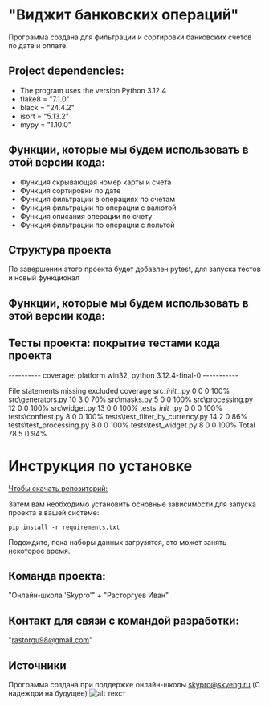 # "Виджит банковских операций"

Программа создана для фильтрации и сортировки банковских счетов по дате и оплате.

## Project dependencies:
* The program uses the version Python 3.12.4
* flake8 = "7.1.0"
* black = "24.4.2"
* isort = "5.13.2"
* mypy = "1.10.0"


## Функции, которые мы будем использовать в этой версии кода:

* Функция скрывающая номер карты и счета
* Функция сортировки по дате
* Функция фильтрации в операциях по счетам
* Функция фильтрации по операции с валютой
* Функция описания операции по счету 
* Функция фильтрации по операции с польтой

## Структура проекта
По завершении этого проекта будет добавлен pytest, для запуска тестов и новый функционал


## Функции, которые мы будем использовать в этой версии кода:
## Тесты проекта: покрытие тестами кода проекта 
---------- coverage: platform win32, python 3.12.4-final-0 -----------       

File	statements	missing	excluded	coverage
src\__init__.py	0	0	0	100%
src\generators.py	10	3	0	70%
src\masks.py	5	0	0	100%
src\processing.py	12	0	0	100%
src\widget.py	13	0	0	100%
tests\__init__.py	0	0	0	100%
tests\conftest.py	8	0	0	100%
tests\test_filter_by_currency.py	14	2	0	86%
tests\test_processing.py	8	0	0	100%
tests\test_widget.py	8	0	0	100%
Total	78	5	0	94%



# Инструкция по установке
[Чтобы скачать репозиторий:](https://github.com/IvanRas/homework_10_1/pull/1)

Затем вам необходимо установить основные зависимости для запуска проекта в вашей системе:

```pip install -r requirements.txt```

Подождите, пока наборы данных загрузятся, это может занять некоторое время. 

## Команда проекта:

"Онлайн-школа 'Skypro'" + 
"Расторгуев Иван"

## Контакт для связи с командой разработки:
"rastorgu98@gmail.com"

## Источники
Программа создана при поддержке онлайн-школы [skypro@skyeng.ru](https://sky.pro/#giftpopup) (С надеждои на будущее)
 ![alt текст](https://static.tildacdn.com/tild3364-3965-4237-b664-363533643431/Group_1321317003.svg)
